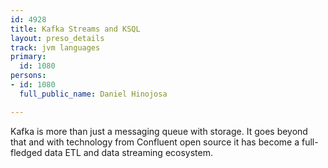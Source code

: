 ```yaml
---
id: 4928
title: Kafka Streams and KSQL
layout: preso_details
track: jvm languages
primary:
  id: 1080
persons:
- id: 1080
  full_public_name: Daniel Hinojosa

---
```

Kafka is more than just a messaging queue with storage. It goes beyond that and with technology from Confluent open source it has become a full-fledged data ETL and data streaming ecosystem.